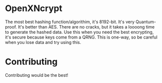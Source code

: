 # OpenXNcrypt

The most best hashing function/algorithim, it's 8192-bit. It's very Quantum-proof. It's better than AES. There are no cracks, but it takes a loooong time to generate the hashed data.
Use this when you need the best encrypting, it's secure because keys come from a QRNG. This is one-way, so be careful when you lose data and try using this.

# Contributing
Contributing would be the best!
